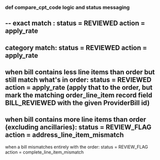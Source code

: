 ### def compare_cpt_code logic and status messaging
--
exact match : status = REVIEWED action = apply_rate
--
category match: status = REVIEWED action = apply_rate
--
when bill contains less line items than order but still match what's in order: status = REVIEWED action = apply_rate (apply that to the order, but mark the matching order_line_item record field BILL_REVIEWED with the given ProviderBill id)
--
when bill contains more line items than order (excluding ancillaries): status = REVIEW_FLAG action = address_line_item_mismatch
--
when a bill mismatches entirely with the order: status = REVIEW_FLAG action = complete_line_item_mismatch
